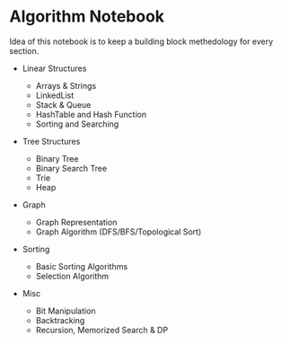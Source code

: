 # Algorithm Notebook

Idea of this notebook is to keep a building block methedology for every section.
- Linear Structures
    - Arrays & Strings
    - LinkedList
    - Stack & Queue
    - HashTable and Hash Function
    - Sorting and Searching

- Tree Structures
    - Binary Tree
    - Binary Search Tree
    - Trie
    - Heap

- Graph
    - Graph Representation
    - Graph Algorithm (DFS/BFS/Topological Sort)

- Sorting
    - Basic Sorting Algorithms
    - Selection Algorithm

- Misc
    - Bit Manipulation
    - Backtracking
    - Recursion, Memorized Search & DP